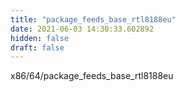 ```yaml
---
title: "package_feeds_base_rtl8188eu"
date: 2021-06-03 14:30:33.602892
hidden: false
draft: false
---
```


x86/64/package_feeds_base_rtl8188eu

